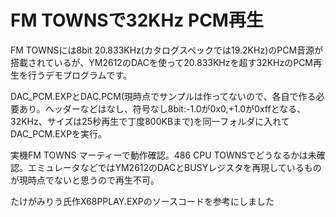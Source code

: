 # FM TOWNSで32KHz PCM再生

FM TOWNSには8bit 20.833KHz(カタログスペックでは19.2KHz)のPCM音源が搭載されているが、YM2612のDACを使って20.833KHzを超す32KHzのPCM再生を行うデモプログラムです。

DAC_PCM.EXPとDAC.PCM(現時点でサンプルは作ってないので、各自で作る必要あり。ヘッダーなどはなし、符号なし8bit:-1.0が0x0,+1.0が0xffとなる、32KHz、サイズは25秒再生で丁度800KBまで)を同一フォルダに入れてDAC_PCM.EXPを実行。

実機FM TOWNS マーティーで動作確認。486 CPU TOWNSでどうなるかは未確認。エミュレータなどではYM2612のDACとBUSYレジスタを再現しているものが現時点でないと思うので再生不可。

たけがみりう氏作X68PPLAY.EXPのソースコードを参考にしました
